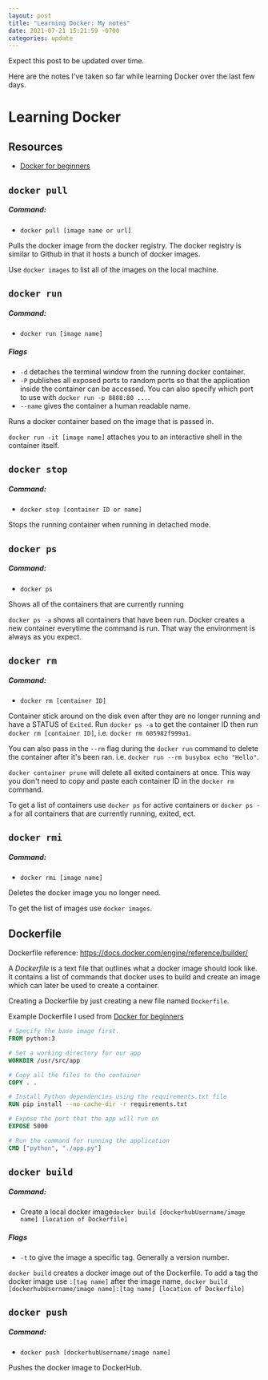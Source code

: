 ```yaml
---
layout: post
title: "Learning Docker: My notes"
date: 2021-07-21 15:21:59 -0700
categories: update
---
```


Expect this post to be updated over time. 

Here are the notes I've taken so far while learning Docker over the last few days. 

# Learning Docker

## Resources 

- [Docker for beginners](https://docker-curriculum.com/)

## `docker pull`

##### Command: 
- `docker pull [image name or url]`

Pulls the docker image from the docker registry. The docker registry is similar to Github in that it hosts a bunch of docker images. 

Use `docker images` to list all of the images on the local machine. 

## `docker run`

##### Command: 
- `docker run [image name]`

##### Flags

- `-d` detaches the terminal window from the running docker container.
- `-P` publishes all exposed ports to random ports so that the application inside the container can be accessed. You can also specify which port to use with `docker run -p 8888:80 ...`.
- `--name` gives the container a human readable name. 

Runs a docker container based on the image that is passed in. 

`docker run -it [image name]` attaches you to an interactive shell in the container itself. 

## `docker stop`

##### Command: 
- `docker stop [container ID or name]`

Stops the running container when running in detached mode. 

## `docker ps`

##### Command: 
- `docker ps`

Shows all of the containers that are currently running 

`docker ps -a` shows all containers that have been run.  Docker creates a new container everytime the command is run. That way the environment is always as you expect. 

## `docker rm`

##### Command: 
- `docker rm [container ID]`

Container stick around on the disk even after they are no longer running and have a STATUS of `Exited`. Run `docker ps -a` to get the container ID then run `docker rm [container ID]`, i.e. `docker rm 605982f999a1`.

You can also pass in the `--rm` flag during the `docker run` command to delete the container after it's been ran. i.e. `docker run --rm busybox echo "Hello"`.

`docker container prune` will delete all exited containers at once. This way you don't need to copy and paste each container ID in the `docker rm` command.

To get a list of containers use `docker ps` for active containers or `docker ps -a` for all containers that are currently running, exited, ect. 

## `docker rmi`

##### Command: 
- `docker rmi [image name]`

Deletes the docker image you no longer need. 

To get the list of images use `docker images`.

## Dockerfile

Dockerfile reference: https://docs.docker.com/engine/reference/builder/

A _Dockerfile_ is a text file that outlines what a docker image should look like. It contains a list of commands that docker uses to build and create an image which can later be used to create a container. 

Creating a Dockerfile by just creating a new file named `Dockerfile`.

Example Dockerfile I used from [Docker for beginners](https://docker-curriculum.com/)

```Dockerfile
# Specify the base image first.
FROM python:3

# Set a working directory for our app
WORKDIR /usr/src/app

# Copy all the files to the container 
COPY . .

# Install Python dependencies using the requirements.txt file
RUN pip install --no-cache-dir -r requirements.txt

# Expose the port that the app will run on
EXPOSE 5000

# Run the command for running the application
CMD ["python", "./app.py"]
```

## `docker build`

##### Command: 
- Create a local docker image`docker build [dockerhubUsername/image name] [location of Dockerfile]`

##### Flags

- `-t` to give the image a specific tag. Generally a version number.

`docker build` creates a docker image out of the Dockerfile. To add a tag the docker image use `:[tag name]` after the image name, `docker build [dockerhubUsername/image name]:[tag name] [location of Dockerfile]`

## `docker push`

##### Command: 
- `docker push [dockerhubUsername/image name]`

Pushes the docker image to DockerHub.
